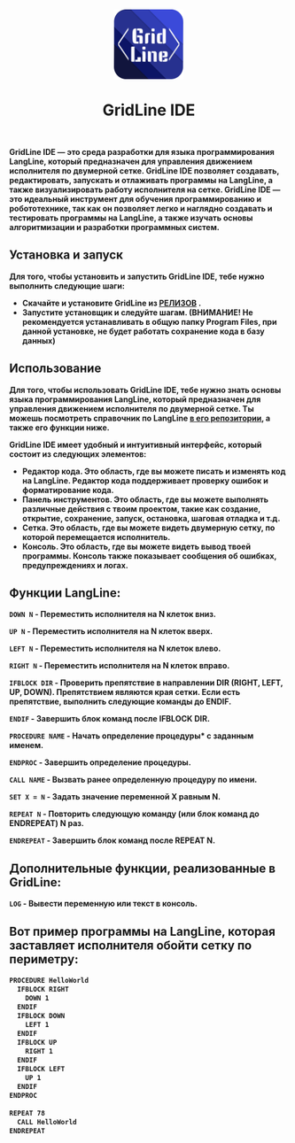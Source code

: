 <p align="center">
    <br>
      <img src="Assets/Grid_Line_Normal.png"  width=25%  align="center"/>
      <h1 align="center">GridLine IDE</h1>
    <br>
<p>

<b> GridLine IDE <b> — это среда разработки для языка программирования LangLine, который предназначен для управления движением исполнителя по двумерной сетке. GridLine IDE позволяет создавать, редактировать, запускать и отлаживать программы на LangLine, а также визуализировать работу исполнителя на сетке. GridLine IDE — это идеальный инструмент для обучения программированию и робототехнике, так как он позволяет легко и наглядно создавать и тестировать программы на LangLine, а также изучать основы алгоритмизации и разработки программных систем.

## Установка и запуск
Для того, чтобы установить и запустить GridLine IDE, тебе нужно выполнить следующие шаги:
- Скачайте и установите GridLine из <b> [РЕЛИЗОВ](https://github.com/TUBIK-corp/GridLine/releases/tag/GridLine) <b>.
- Запустите установщик и следуйте шагам. (ВНИМАНИЕ! Не рекомендуется устанавливать в общую папку Program Files, при данной установке, не будет работать сохранение кода в базу данных)

## Использование
Для того, чтобы использовать GridLine IDE, тебе нужно знать основы языка программирования LangLine, который предназначен для управления движением исполнителя по двумерной сетке. Ты можешь посмотреть справочник по LangLine [в его репозитории](https://github.com/TUBIK-corp/LangLine/), а также его функции ниже.

GridLine IDE имеет удобный и интуитивный интерфейс, который состоит из следующих элементов:
- Редактор кода. Это область, где вы можете писать и изменять код на LangLine. Редактор кода поддерживает проверку ошибок и форматирование кода.
- Панель инструментов. Это область, где вы можете выполнять различные действия с твоим проектом, такие как создание, открытие, сохранение, запуск, остановка, шаговая отладка и т.д.
- Сетка. Это область, где вы можете видеть двумерную сетку, по которой перемещается исполнитель.
- Консоль. Это область, где вы можете видеть вывод твоей программы. Консоль также показывает сообщения об ошибках, предупреждениях и логах.

## Функции LangLine:
`DOWN N` - Переместить исполнителя на N клеток вниз.

`UP N` - Переместить исполнителя на N клеток вверх.

`LEFT N` - Переместить исполнителя на N клеток влево.

`RIGHT N` - Переместить исполнителя на N клеток вправо.

`IFBLOCK DIR` - Проверить препятствие в направлении DIR (RIGHT, LEFT, UP, DOWN). Препятствием являются края сетки. Если есть препятствие, выполнить следующие команды до ENDIF.

`ENDIF` - Завершить блок команд после IFBLOCK DIR.

`PROCEDURE NAME` - Начать определение процедуры* с заданным именем.

`ENDPROC` - Завершить определение процедуры.

`CALL NAME` - Вызвать ранее определенную процедуру по имени.

`SET X = N` - Задать значение переменной X равным N.

`REPEAT N` - Повторить следующую команду (или блок команд до ENDREPEAT) N раз.

`ENDREPEAT` - Завершить блок команд после REPEAT N.

## Дополнительные функции, реализованные в GridLine:
`LOG` - Вывести переменную или текст в консоль.

## Вот пример программы на LangLine, которая заставляет исполнителя обойти сетку по периметру:
```
PROCEDURE HelloWorld
  IFBLOCK RIGHT
    DOWN 1
  ENDIF
  IFBLOCK DOWN
    LEFT 1
  ENDIF
  IFBLOCK UP
    RIGHT 1
  ENDIF
  IFBLOCK LEFT
    UP 1
  ENDIF
ENDPROC

REPEAT 78
  CALL HelloWorld
ENDREPEAT
```

